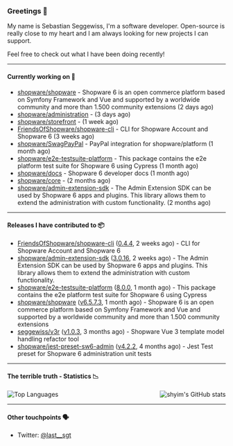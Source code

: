 ### Greetings 👋

My name is Sebastian Seggewiss, I'm a software developer.
Open-source is really close to my heart and I am always looking for new projects I can support.

Feel free to check out what I have been doing recently!

---

#### Currently working on 💪

- [shopware/shopware](https://github.com/shopware/shopware) - Shopware 6 is an open commerce platform based on Symfony Framework and Vue and supported by a worldwide community and more than 1.500 community extensions (2 days ago)
- [shopware/administration](https://github.com/shopware/administration) -  (3 days ago)
- [shopware/storefront](https://github.com/shopware/storefront) -  (1 week ago)
- [FriendsOfShopware/shopware-cli](https://github.com/FriendsOfShopware/shopware-cli) - CLI for Shopware Account and Shopware 6 (3 weeks ago)
- [shopware/SwagPayPal](https://github.com/shopware/SwagPayPal) - PayPal integration for shopware/platform (1 month ago)
- [shopware/e2e-testsuite-platform](https://github.com/shopware/e2e-testsuite-platform) - This package contains the e2e platform test suite for Shopware 6 using Cypress (1 month ago)
- [shopware/docs](https://github.com/shopware/docs) - Shopware 6 developer docs (1 month ago)
- [shopware/core](https://github.com/shopware/core) -  (2 months ago)
- [shopware/admin-extension-sdk](https://github.com/shopware/admin-extension-sdk) - The Admin Extension SDK can be used by Shopware 6 apps and plugins. This library allows them to extend the administration with custom functionality. (2 months ago)

---

#### Releases I have contributed to 📦

- [FriendsOfShopware/shopware-cli](https://github.com/FriendsOfShopware/shopware-cli) ([0.4.4](https://github.com/FriendsOfShopware/shopware-cli/releases/tag/0.4.4), 2 weeks ago) - CLI for Shopware Account and Shopware 6
- [shopware/admin-extension-sdk](https://github.com/shopware/admin-extension-sdk) ([3.0.16](https://github.com/shopware/admin-extension-sdk/releases/tag/3.0.16), 2 weeks ago) - The Admin Extension SDK can be used by Shopware 6 apps and plugins. This library allows them to extend the administration with custom functionality.
- [shopware/e2e-testsuite-platform](https://github.com/shopware/e2e-testsuite-platform) ([8.0.0](https://github.com/shopware/e2e-testsuite-platform/releases/tag/8.0.0), 1 month ago) - This package contains the e2e platform test suite for Shopware 6 using Cypress
- [shopware/shopware](https://github.com/shopware/shopware) ([v6.5.7.3](https://github.com/shopware/shopware/releases/tag/v6.5.7.3), 1 month ago) - Shopware 6 is an open commerce platform based on Symfony Framework and Vue and supported by a worldwide community and more than 1.500 community extensions
- [seggewiss/v3r](https://github.com/seggewiss/v3r) ([v1.0.3](https://github.com/seggewiss/v3r/releases/tag/v1.0.3), 3 months ago) - Shopware Vue 3 template model handling refactor tool
- [shopware/jest-preset-sw6-admin](https://github.com/shopware/jest-preset-sw6-admin) ([v4.2.2](https://github.com/shopware/jest-preset-sw6-admin/releases/tag/v4.2.2), 4 months ago) - Jest Test preset for Shopware 6 administration unit tests

---

#### The terrible truth - Statistics 📉

<img align="right" alt="shyim's GitHub stats" src="https://github-readme-stats.vercel.app/api?username=seggewiss&count_private=1&show_icons=true&" />

![Top Languages](https://github-readme-stats.vercel.app/api/top-langs/?username=seggewiss)

---

#### Other touchpoints 🗣

- Twitter: [@last__sgt](https://twitter.com/last__sgt)
